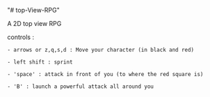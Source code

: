 "# top-View-RPG" 

A 2D top view RPG

controls :

    - arrows or z,q,s,d : Move your character (in black and red)
    
    - left shift : sprint
    
    - 'space' : attack in front of you (to where the red square is)
   
    - 'B' : launch a powerful attack all around you
